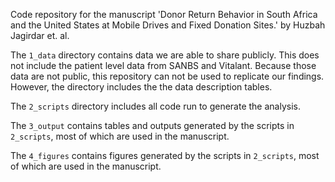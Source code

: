 Code repository for the manuscript 'Donor Return Behavior in South Africa and the United States at Mobile Drives and Fixed Donation Sites.' by Huzbah Jagirdar et. al.

The `1_data` directory contains data we are able to share publicly. This does not include the patient level data from SANBS and Vitalant. Because those data are not public, this repository can not be used to replicate our findings. However, the directory includes the the data description tables.

The `2_scripts` directory includes all code run to generate the analysis.

The `3_output` contains tables and outputs generated by the scripts in `2_scripts`, most of which are used in the manuscript.

The `4_figures` contains figures generated by the scripts in `2_scripts`, most of which are used in the manuscript.


